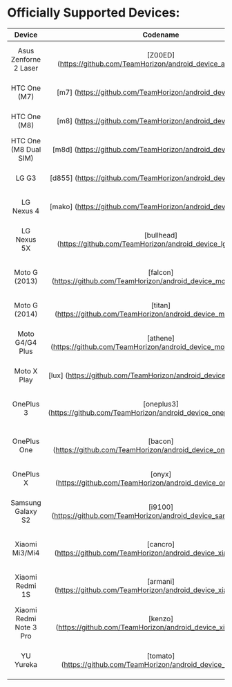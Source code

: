 Officially Supported Devices:
==========
| Device                   | Codename                                                                     | Maintainer                                       | XDA Thread                                                        | Download
| :----------------------: | :--------------------------------------------------------------------------: | :----------------------------------------------: | :---------------------------------------------------------------: | :---------------------------------------------------------------------------------------------------------------------------------------------------------------------------: |
| Asus Zenforne 2 Laser    | [Z00ED] (https://github.com/TeamHorizon/android_device_asus_Z00ED)           | [NishantNalawade] (https://github.com/NishantNalawade) | [XDA] (https://forum.xda-developers.com/showthread.php?t=3549569) | [Official] (https://mirrors.c0urier.net/android/teamhorizon/N/Official/Z00ED/) / [experimental] (https://mirrors.c0urier.net/android/teamhorizon/N/experimental/Z00ED/)       |
| HTC One (M7)             | [m7] (https://github.com/TeamHorizon/android_device_htc_m7)                  | [ljjehl] (https://github.com/ljjehl)             | [XDA] (https://forum.xda-developers.com/showthread.php?t=2986038) | [Official] (https://mirrors.c0urier.net/android/teamhorizon/N/Official/m7/) / [experimental] (https://mirrors.c0urier.net/android/teamhorizon/N/experimental/m7/)             |
| HTC One (M8)             | [m8] (https://github.com/TeamHorizon/android_device_htc_m8)                  | [ljjehl] (https://github.com/ljjehl)             | [XDA] (https://forum.xda-developers.com/showthread.php?t=3520382) | [Official] (https://mirrors.c0urier.net/android/teamhorizon/N/Official/m8/) / [experimental] (https://mirrors.c0urier.net/android/teamhorizon/N/experimental/m8/)             |
| HTC One (M8 Dual SIM)    | [m8d] (https://github.com/TeamHorizon/android_device_htc_m8d)                | [ljjehl] (https://github.com/ljjehl)             | [XDA] (https://forum.xda-developers.com/showthread.php?t=3520382) | [Official] (https://mirrors.c0urier.net/android/teamhorizon/N/Official/m8d/) / [experimental] (https://mirrors.c0urier.net/android/teamhorizon/N/experimental/m8d/)           |
| LG G3                    | [d855] (https://github.com/TeamHorizon/android_device_lge_d855)              | [Vangreen] (https://github.com/Vangreen)         | [XDA] (https://forum.xda-developers.com/showthread.php?t=3493380) | [Official] (https://mirrors.c0urier.net/android/teamhorizon/N/Official/d855/) / [experimental] (https://mirrors.c0urier.net/android/teamhorizon/N/experimental/d855/)         |
| LG Nexus 4               | [mako] (https://github.com/TeamHorizon/android_device_lge_mako)              | [nitin1438] (https://github.com/nitin1438)       | [XDA] (https://forum.xda-developers.com/showthread.php?t=3499985) | [Official] (https://mirrors.c0urier.net/android/teamhorizon/N/Official/mako/) / [experimental] (https://mirrors.c0urier.net/android/teamhorizon/N/experimental/mako/)         |
| LG Nexus 5X              | [bullhead] (https://github.com/TeamHorizon/android_device_lge_bullhead)      | [Sid-Sun] (https://github.com/Sid-Sun)           | [XDA] (https://forum.xda-developers.com/showthread.php?t=3510911) | [Official] (https://mirrors.c0urier.net/android/teamhorizon/N/Official/bullhead/) / [experimental] (https://mirrors.c0urier.net/android/teamhorizon/N/experimental/bullhead/) |
| Moto G (2013)            | [falcon] (https://github.com/TeamHorizon/android_device_motorola_falcon)     | [Aayushya] (https://github.com/Aayushya)         | [XDA] (https://forum.xda-developers.com/showthread.php?t=3534259) | [Official] (https://mirrors.c0urier.net/android/teamhorizon/N/Official/falcon/) / [experimental] (https://mirrors.c0urier.net/android/teamhorizon/N/experimental/falcon/)     |
| Moto G (2014)            | [titan] (https://github.com/TeamHorizon/android_device_motorola_titan)       | [SanjayVarun] (https://github.com/SanjayVarun)   | [XDA] (https://forum.xda-developers.com/showthread.php?t=3506466) | [Official] (https://mirrors.c0urier.net/android/teamhorizon/N/Official/titan/) / [experimental] (https://mirrors.c0urier.net/android/teamhorizon/N/experimental/titan/)       |
| Moto G4/G4 Plus          | [athene] (https://github.com/TeamHorizon/android_device_motorola_athene)     | [Vachounet] (https://github.com/Vachounet)       | [XDA] (https://forum.xda-developers.com/showthread.php?t=3508808) | [Official] (https://mirrors.c0urier.net/android/teamhorizon/N/Official/athene/) / [experimental] (https://mirrors.c0urier.net/android/teamhorizon/N/experimental/athene/)     |
| Moto X Play              | [lux] (https://github.com/TeamHorizon/android_device_motorola_lux)           | [axxx007xxxz] (https://github.com/axxx007xxxz)   | [XDA] (https://forum.xda-developers.com/showthread.php?t=3521009) | [Official] (https://mirrors.c0urier.net/android/teamhorizon/N/Official/lux/) / [experimental] (https://mirrors.c0urier.net/android/teamhorizon/N/experimental/lux/)           |
| OnePlus 3                | [oneplus3] (https://github.com/TeamHorizon/android_device_oneplus_oneplus3)  | [ManavBhagia] (https://github.com/ManavBhagia)   | [XDA] (https://forum.xda-developers.com/showthread.php?t=3519047) | [Official] (https://mirrors.c0urier.net/android/teamhorizon/N/Official/oneplus3/) / [experimental] (https://mirrors.c0urier.net/android/teamhorizon/N/experimental/oneplus3/) |
| OnePlus One              | [bacon] (https://github.com/TeamHorizon/android_device_oneplus_bacon)        | [KV9801] (https://github.com/KV9801)             | [XDA] (https://forum.xda-developers.com/showthread.php?t=3516696) | [Official] (https://mirrors.c0urier.net/android/teamhorizon/N/Official/bacon/) / [experimental] (https://mirrors.c0urier.net/android/teamhorizon/N/experimental/bacon/)       |
| OnePlus X                | [onyx] (https://github.com/TeamHorizon/android_device_oneplus_onyx)          | [SanjayVarun] (https://github.com/SanjayVarun)   | [XDA] (https://forum.xda-developers.com/showthread.php?t=3496875) | [Official] (https://mirrors.c0urier.net/android/teamhorizon/N/Official/onyx/) / [experimental] (https://mirrors.c0urier.net/android/teamhorizon/N/experimental/onyx/)         |
| Samsung Galaxy S2        | [i9100] (https://github.com/TeamHorizon/android_device_samsung_i9100)        | [makorn645] (https://github.com/makorn645)       | [XDA] (https://forum.xda-developers.com/showthread.php?t=3538333) | [Official] (https://mirrors.c0urier.net/android/teamhorizon/N/Official/i9100/) / [experimental] (https://mirrors.c0urier.net/android/teamhorizon/N/experimental/i9100/)       |
| Xiaomi Mi3/Mi4           | [cancro] (https://github.com/TeamHorizon/android_device_xiaomi_cancro)       | [DrRamm] (https://github.com/DrRamm)             | [XDA] (https://forum.xda-developers.com/showthread.php?t=3489315) | [Official] (https://mirrors.c0urier.net/android/teamhorizon/N/Official/cancro/) / [experimental] (https://mirrors.c0urier.net/android/teamhorizon/N/experimental/cancro/)     |
| Xiaomi Redmi 1S          | [armani] (https://github.com/TeamHorizon/android_device_xiaomi_armani)       | [DrRamm] (https://github.com/DrRamm)             |                                                                   | [Official] (https://mirrors.c0urier.net/android/teamhorizon/N/Official/armani/) / [experimental] (https://mirrors.c0urier.net/android/teamhorizon/N/experimental/armani/)     |
| Xiaomi Redmi Note 3 Pro  | [kenzo] (https://github.com/TeamHorizon/android_device_xiaomi_kenzo)         | [dadi11] (https://github.com/dadi11)             | [XDA] (https://forum.xda-developers.com/showthread.php?t=3492504) | [Official] (https://mirrors.c0urier.net/android/teamhorizon/N/Official/kenzo/) / [experimental] (https://mirrors.c0urier.net/android/teamhorizon/N/experimental/kenzo/)       |
| YU Yureka                | [tomato] (https://github.com/TeamHorizon/android_device_yu_tomato)           | [RakeshBatra] (https://github.com/RakeshBatra)   |                                                                   | [Official] (https://mirrors.c0urier.net/android/teamhorizon/N/Official/tomato/) / [experimental] (https://mirrors.c0urier.net/android/teamhorizon/N/experimental/tomato/)     |
